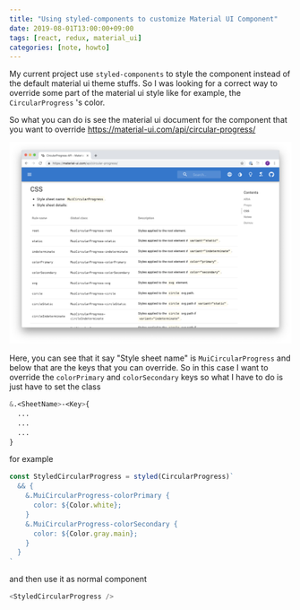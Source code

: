 ```yaml
---
title: "Using styled-components to customize Material UI Component"
date: 2019-08-01T13:00:00+09:00
tags: [react, redux, material_ui]
categories: [note, howto]
---
```


My current project use `styled-components` to style the component instead of the default material ui theme stuffs. So I was looking for a correct way to override some part of the material ui style like for example, the `CircularProgress` 's color.

So what you can do is see the material ui document for the component that you want to override
https://material-ui.com/api/circular-progress/

![1](/static/images/2019_08_1_mui_and_styled_component_1.png)

Here, you can see that it say "Style sheet name" is `MuiCircularProgress` and below that are the keys that you can override.
So in this case I want to override the `colorPrimary` and `colorSecondary` keys so what I have to do is just have to set the class

```css
&.<SheetName>-<Key>{
  ...
  ...
  ...
}
```

for example

```js
const StyledCircularProgress = styled(CircularProgress)`
  && {
    &.MuiCircularProgress-colorPrimary {
      color: ${Color.white};
    }
    &.MuiCircularProgress-colorSecondary {
      color: ${Color.gray.main};
    }
  }
`
```

and then use it as normal component

```js
<StyledCircularProgress />
```